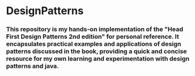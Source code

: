 ﻿# DesignPatterns


### This repository is my hands-on implementation of the "Head First Design Patterns 2nd edition" for personal reference. It encapsulates practical examples and applications of design patterns discussed in the book, providing a quick and concise resource for my own learning and experimentation with design patterns and java.

